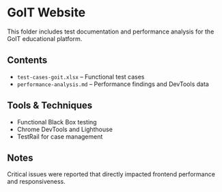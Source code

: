 # GoIT Website

This folder includes test documentation and performance analysis for the GoIT educational platform.

## Contents
- `test-cases-goit.xlsx` – Functional test cases
- `performance-analysis.md` – Performance findings and DevTools data

## Tools & Techniques
- Functional Black Box testing
- Chrome DevTools and Lighthouse
- TestRail for case management

## Notes
Critical issues were reported that directly impacted frontend performance and responsiveness.
